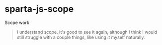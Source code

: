 # sparta-js-scope
Scope work


> I understand scope. It's good to see it again, although I think I would still struggle with a couple things, like using it myself naturally.

